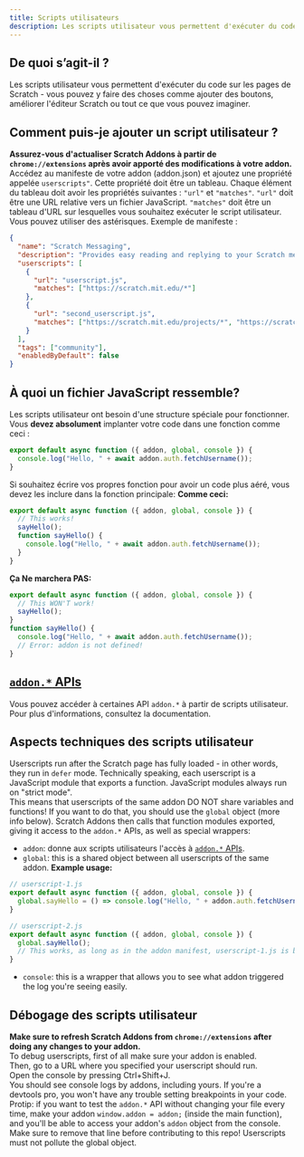 ```yaml
---
title: Scripts utilisateurs
description: Les scripts utilisateur vous permettent d'exécuter du code sur les pages de Scratch - vous pouvez y faire des choses comme ajouter des boutons, améliorer l'éditeur Scratch ou tout ce que vous pouvez imaginer.
---
```

## De quoi s’agit-il ?
Les scripts utilisateur vous permettent d'exécuter du code sur les pages de Scratch - vous pouvez y faire des choses comme ajouter des boutons, améliorer l'éditeur Scratch ou tout ce que vous pouvez imaginer.

## Comment puis-je ajouter un script utilisateur ?
**Assurez-vous d'actualiser Scratch Addons à partir de `chrome://extensions` après avoir apporté des modifications à votre addon.**
Accédez au manifeste de votre addon (addon.json) et ajoutez une propriété appelée `userscripts"`.
Cette propriété doit être un tableau.
Chaque élément du tableau doit avoir les propriétés suivantes : `"url"` et `"matches"`.
`"url"` doit être une URL relative vers un fichier JavaScript.
`"matches"` doit être un tableau d'URL sur lesquelles vous souhaitez exécuter le script utilisateur. Vous pouvez utiliser des astérisques.
Exemple de manifeste :
```json
{
  "name": "Scratch Messaging",
  "description": "Provides easy reading and replying to your Scratch messages.",
  "userscripts": [
    {
      "url": "userscript.js",
      "matches": ["https://scratch.mit.edu/*"]
    },
    {
      "url": "second_userscript.js",
      "matches": ["https://scratch.mit.edu/projects/*", "https://scratch.mit.edu/users/*"]
    }
  ],
  "tags": ["community"],
  "enabledByDefault": false
}
```

## À quoi un fichier JavaScript ressemble?
Les scripts utilisateur ont besoin d'une structure spéciale pour fonctionner.
Vous **devez absolument** implanter votre code dans une fonction comme ceci :
```js
export default async function ({ addon, global, console }) {
  console.log("Hello, " + await addon.auth.fetchUsername());
}
```
Si souhaitez écrire vos propres fonction pour avoir un code plus aéré, vous devez les inclure dans la fonction principale:
**Comme ceci:**
```js
export default async function ({ addon, global, console }) {
  // This works!
  sayHello();
  function sayHello() {
    console.log("Hello, " + await addon.auth.fetchUsername());
  }
}
```
**Ça Ne marchera PAS:**
```js
export default async function ({ addon, global, console }) {
  // This WON'T work!
  sayHello();
}
function sayHello() {
  console.log("Hello, " + await addon.auth.fetchUsername());
  // Error: addon is not defined!
}
```

## [`addon.*` APIs](/docs/developing/addon-apis-reference)
Vous pouvez accéder à certaines API `addon.*` à partir de scripts utilisateur. Pour plus d'informations, consultez la documentation.

## Aspects techniques des scripts utilisateur
Userscripts run after the Scratch page has fully loaded - in other words, they run in `defer` mode.
Technically speaking, each userscript is a JavaScript module that exports a function. JavaScript modules always run on "strict mode".  
This means that userscripts of the same addon DO NOT share variables and functions! If you want to do that, you should use the `global` object (more info below).
Scratch Addons then calls that function modules exported, giving it access to the `addon.*` APIs, as well as special wrappers:  
- `addon`: donne aux scripts utilisateurs l'accès à [`addon.*` APIs](/docs/developing/addon-apis-reference).
- `global`: this is a shared object between all userscripts of the same addon. **Example usage:**
```js
// userscript-1.js
export default async function ({ addon, global, console }) {
  global.sayHello = () => console.log("Hello, " + addon.auth.fetchUsername());
}

// userscript-2.js
export default async function ({ addon, global, console }) {
  global.sayHello();
  // This works, as long as in the addon manifest, userscript-1.js is before userscript-2.js in the userscripts array.
}
```
- `console`: this is a wrapper that allows you to see what addon triggered the log you're seeing easily.

## Débogage des scripts utilisateur
**Make sure to refresh Scratch Addons from `chrome://extensions` after doing any changes to your addon.**  
To debug userscripts, first of all make sure your addon is enabled.  
Then, go to a URL where you specified your userscript should run.  
Open the console by pressing Ctrl+Shift+J.  
You should see console logs by addons, including yours. If you're a devtools pro, you won't have any trouble setting breakpoints in your code.  
Protip: if you want to test the `addon.*` API without changing your file every time, make your addon `window.addon = addon;` (inside the main function), and you'll be able to access your addon's `addon` object from the console. Make sure to remove that line before contributing to this repo! Userscripts must not pollute the global object.
